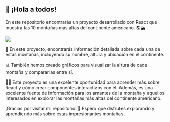## 🗻 ¡Hola a todos!

En este repositorio encontrarás un proyecto desarrollado con React que muestra las 10 montañas más altas del continente americano. 🌎🏔️

![](https://github.com/fernandoDelPo/mountain-react/blob/main/src/assets/images/monta%C3%B1as_react_card.jpg?raw=true)

👀 En este proyecto, encontrarás información detallada sobre cada una de estas montañas, incluyendo su nombre, altura y ubicación en el continente.

📊 También hemos creado gráficos para visualizar la altura de cada montaña y compararlas entre sí.

👨‍💻 Este proyecto es una excelente oportunidad para aprender más sobre React y cómo crear componentes interactivos con él. Además, es una excelente fuente de información para los amantes de la montaña y aquellos interesados en explorar las montañas más altas del continente americano.

¡Gracias por visitar mi repositorio! 🙌 Espero que disfrutes explorando y aprendiendo más sobre estas impresionantes montañas.
